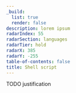 ```yaml
---
_build:
  list: true
  render: false
description: lorem ipsum
radarIndex: 55
radarSection: languages
radarTier: hold
radarX: 385
radarY: -255
table-of-contents: false
title: Shell script
---
```


TODO justification
